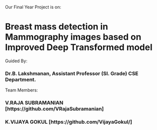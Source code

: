 <p>Our Final Year Project is on:</p>
<p><h1>Breast mass detection in Mammography images based on 
Improved Deep Transformed model
</h1></p>

<p>Guided By:<h3>
  Dr.B. Lakshmanan, 
Assistant Professor (Sl. Grade)
CSE Department.

</h3></p>
<p>Team Members:<h3>
  V.RAJA SUBRAMANIAN [https://github.com/VRajaSubramanian]</h3>
  <h3>K.VIJAYA GOKUL [https://github.com/VijayaGokul/]

</h3></p>
